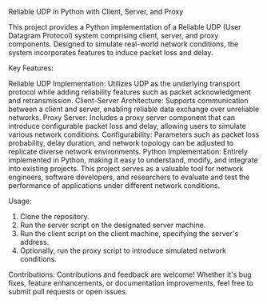Reliable UDP in Python with Client, Server, and Proxy

This project provides a Python implementation of a Reliable UDP (User Datagram Protocol) system comprising client, server, and proxy components. Designed to simulate real-world network conditions, the system incorporates features to induce packet loss and delay.

Key Features:

Reliable UDP Implementation: Utilizes UDP as the underlying transport protocol while adding reliability features such as packet acknowledgment and retransmission.
Client-Server Architecture: Supports communication between a client and server, enabling reliable data exchange over unreliable networks.
Proxy Server: Includes a proxy server component that can introduce configurable packet loss and delay, allowing users to simulate various network conditions.
Configurability: Parameters such as packet loss probability, delay duration, and network topology can be adjusted to replicate diverse network environments.
Python Implementation: Entirely implemented in Python, making it easy to understand, modify, and integrate into existing projects.
This project serves as a valuable tool for network engineers, software developers, and researchers to evaluate and test the performance of applications under different network conditions.

Usage:

1. Clone the repository.
2. Run the server script on the designated server machine.
3. Run the client script on the client machine, specifying the server's address.
4. Optionally, run the proxy script to introduce simulated network conditions.


Contributions:
Contributions and feedback are welcome! Whether it's bug fixes, feature enhancements, or documentation improvements, feel free to submit pull requests or open issues.
